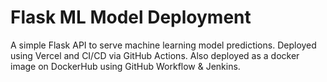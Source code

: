 # Flask ML Model Deployment
A simple Flask API to serve machine learning model predictions. Deployed using Vercel and CI/CD via GitHub Actions. Also deployed as a docker image on DockerHub using GitHub Workflow & Jenkins.
